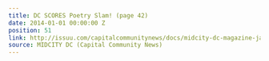 ```yaml
---
title: DC SCORES Poetry Slam! (page 42)
date: 2014-01-01 00:00:00 Z
position: 51
link: http://issuu.com/capitalcommunitynews/docs/midcity-dc-magazine-january-2014
source: MIDCITY DC (Capital Community News)
---
```


